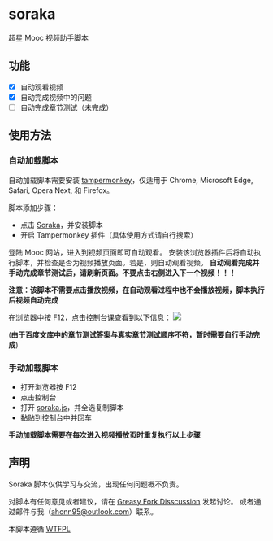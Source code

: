 # soraka
超星 Mooc 视频助手脚本

## 功能
- [x] 自动观看视频
- [x] 自动完成视频中的问题
- [ ] 自动完成章节测试（未完成）

## 使用方法
### 自动加载脚本
自动加载脚本需要安装 [tampermonkey](http://tampermonkey.net/)，仅适用于 Chrome, Microsoft Edge, Safari, Opera Next, 和 Firefox。

脚本添加步骤：
- 点击 [Soraka](https://greasyfork.org/zh-CN/scripts/34358-soraka)，并安装脚本
- 开启 Tampermonkey 插件（具体使用方式请自行搜索）

登陆 Mooc 网站，进入到视频页面即可自动观看。
安装该浏览器插件后将自动执行脚本，并检查是否为视频播放页面。若是，则自动观看视频。
**自动观看完成并手动完成章节测试后，请刷新页面。不要点击右侧进入下一个视频！！！**

**注意：该脚本不需要点击播放视频，在自动观看过程中也不会播放视频，脚本执行后视频自动完成**

在浏览器中按 F12，点击控制台课查看到以下信息：
![](http://ouv0frko5.bkt.clouddn.com/2017-10-20-Jietu20171020-130934.jpg)

(**由于百度文库中的章节测试答案与真实章节测试顺序不符，暂时需要自行手动完成**)

### 手动加载脚本

- 打开浏览器按 F12
- 点击控制台
- 打开 [soraka.js](https://raw.githubusercontent.com/ahonn/soraka/master/soraka.js)，并全选复制脚本
- 黏贴到控制台中并回车

**手动加载脚本需要在每次进入视频播放页时重复执行以上步骤**

## 声明
Soraka 脚本仅供学习与交流，出现任何问题概不负责。

对脚本有任何意见或者建议，请在 [Greasy Fork Disscussion](https://greasyfork.org/zh-CN/forum/post/discussion?script=34358) 发起讨论。
或者通过邮件与我（[ahonn95@outlook.com](mailto:ahonn95@outlook.com)）联系。

本脚本遵循 [WTFPL](http://www.wtfpl.net/about/)


